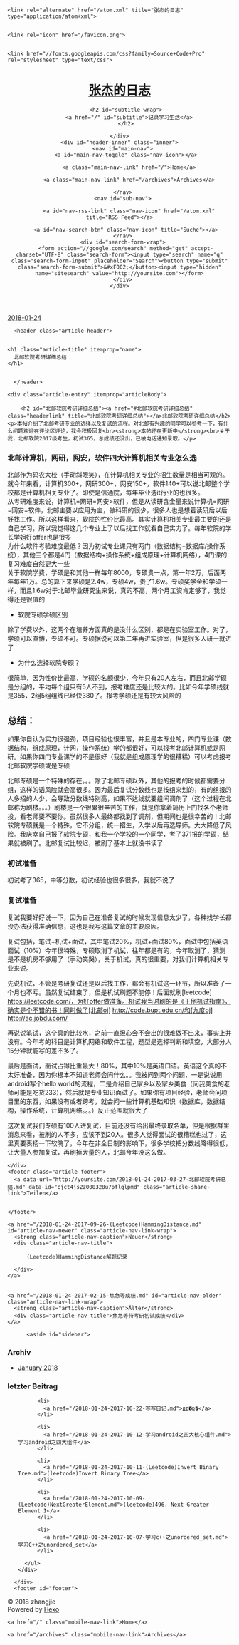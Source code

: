 <!DOCTYPE html>
<html>
<head>
  <meta charset="utf-8">
  

  
  <title>北邮软院考研详细总结 | 张杰的日志</title>
  <meta name="viewport" content="width=device-width, initial-scale=1, maximum-scale=1">
  <meta name="description" content="北邮软院考研详细总结本帖介绍了北邮考研专业的选择以及复试的流程。对北邮有兴趣的同学可以参考一下，有什么问题欢迎在评论区评论，我会积极回复本帖还在更新中关于我，北邮软院2017级考生，初试365，总成绩还没出，已被电话通知录取。 北邮计算机，网研，网安，软件四大计算机相关专业怎么选 北邮作为码农大校（手动斜眼笑），在计算机相关专业的招生数量是相当可观的。就今年来看，计算机300+，网研300+，网安">
<meta property="og:type" content="article">
<meta property="og:title" content="北邮软院考研详细总结">
<meta property="og:url" content="http://yoursite.com/2018-01-24-2017-03-27-北邮软院考研总结.md">
<meta property="og:site_name" content="张杰的日志">
<meta property="og:description" content="北邮软院考研详细总结本帖介绍了北邮考研专业的选择以及复试的流程。对北邮有兴趣的同学可以参考一下，有什么问题欢迎在评论区评论，我会积极回复本帖还在更新中关于我，北邮软院2017级考生，初试365，总成绩还没出，已被电话通知录取。 北邮计算机，网研，网安，软件四大计算机相关专业怎么选 北邮作为码农大校（手动斜眼笑），在计算机相关专业的招生数量是相当可观的。就今年来看，计算机300+，网研300+，网安">
<meta property="og:locale" content="zh-Hans">
<meta property="og:updated_time" content="2017-04-12T08:11:40.633Z">
<meta name="twitter:card" content="summary">
<meta name="twitter:title" content="北邮软院考研详细总结">
<meta name="twitter:description" content="北邮软院考研详细总结本帖介绍了北邮考研专业的选择以及复试的流程。对北邮有兴趣的同学可以参考一下，有什么问题欢迎在评论区评论，我会积极回复本帖还在更新中关于我，北邮软院2017级考生，初试365，总成绩还没出，已被电话通知录取。 北邮计算机，网研，网安，软件四大计算机相关专业怎么选 北邮作为码农大校（手动斜眼笑），在计算机相关专业的招生数量是相当可观的。就今年来看，计算机300+，网研300+，网安">
  
    <link rel="alternate" href="/atom.xml" title="张杰的日志" type="application/atom+xml">
  
  
    <link rel="icon" href="/favicon.png">
  
  
    <link href="//fonts.googleapis.com/css?family=Source+Code+Pro" rel="stylesheet" type="text/css">
  
  <link rel="stylesheet" href="/css/style.css">
</head>

<body>
  <div id="container">
    <div id="wrap">
      <header id="header">
  <div id="banner"></div>
  <div id="header-outer" class="outer">
    <div id="header-title" class="inner">
      <h1 id="logo-wrap">
        <a href="/" id="logo">张杰的日志</a>
      </h1>
      
        <h2 id="subtitle-wrap">
          <a href="/" id="subtitle">记录学习生活</a>
        </h2>
      
    </div>
    <div id="header-inner" class="inner">
      <nav id="main-nav">
        <a id="main-nav-toggle" class="nav-icon"></a>
        
          <a class="main-nav-link" href="/">Home</a>
        
          <a class="main-nav-link" href="/archives">Archives</a>
        
      </nav>
      <nav id="sub-nav">
        
          <a id="nav-rss-link" class="nav-icon" href="/atom.xml" title="RSS Feed"></a>
        
        <a id="nav-search-btn" class="nav-icon" title="Suche"></a>
      </nav>
      <div id="search-form-wrap">
        <form action="//google.com/search" method="get" accept-charset="UTF-8" class="search-form"><input type="search" name="q" class="search-form-input" placeholder="Search"><button type="submit" class="search-form-submit">&#xF002;</button><input type="hidden" name="sitesearch" value="http://yoursite.com"></form>
      </div>
    </div>
  </div>
</header>
      <div class="outer">
        <section id="main"><article id="content-2017-03-27-北邮软院考研总结" class="article article-type-content" itemscope itemprop="blogPost">
  <div class="article-meta">
    <a href="/2018-01-24-2017-03-27-北邮软院考研总结.md" class="article-date">
  <time datetime="2018-01-24T13:16:48.196Z" itemprop="datePublished">2018-01-24</time>
</a>
    
  </div>
  <div class="article-inner">
    
    
      <header class="article-header">
        
  
    <h1 class="article-title" itemprop="name">
      北邮软院考研详细总结
    </h1>
  

      </header>
    
    <div class="article-entry" itemprop="articleBody">
      
        <h2 id="北邮软院考研详细总结"><a href="#北邮软院考研详细总结" class="headerlink" title="北邮软院考研详细总结"></a>北邮软院考研详细总结</h2><p>本帖介绍了北邮考研专业的选择以及复试的流程。对北邮有兴趣的同学可以参考一下，有什么问题欢迎在评论区评论，我会积极回复<br><strong>本帖还在更新中</strong><br>关于我，北邮软院2017级考生，初试365，总成绩还没出，已被电话通知录取。</p>
<h1 id="北邮计算机，网研，网安，软件四大计算机相关专业怎么选"><a href="#北邮计算机，网研，网安，软件四大计算机相关专业怎么选" class="headerlink" title="北邮计算机，网研，网安，软件四大计算机相关专业怎么选"></a>北邮计算机，网研，网安，软件四大计算机相关专业怎么选</h1><p> 北邮作为码农大校（手动斜眼笑），在计算机相关专业的招生数量是相当可观的。就今年来看，计算机300+，网研300+，网安150+，软件140+可以说北邮整个学校都是计算机相关专业了。即使是信通院，每年毕业选it行业的也很多。<br> 从考研难度来说，计算机=网研=网安&gt;软件，但是从读研含金量来说计算机=网研=网安=软件，北邮主要以应用为主，做科研的很少，很多人也是想着读研后以后好找工作。所以这样看来，软院的性价比最高。其实计算机相关专业最主要的还是自己学习，所以我觉得这几个专业上了以后找工作就看自己实力了。每年软院的学长学姐好offer也是很多<br> 为什么软件考验难度最低？因为初试专业课只有两门（数据结构+数据库/操作系统），其他三个都是4门（数据结构+操作系统+组成原理+计算机网络），4门课的复习难度自然更大一些<br> 关于软院学费，学硕是和其他一样每年8000，专硕贵一点，第一年2万，后面两年每年1万。总的算下来学硕是2.4w，专硕4w，贵了1.6w。专硕奖学金和学硕一样，而且1.6w对于北邮毕业研究生来说，真的不高，两个月工资肯定够了，我觉得还是很值的</p>
<ul>
<li>软院专硕学硕区别</li>
</ul>
<p>除了学费以外，这两个在培养方面真的是没什么区别，都是在实验室工作。对了，学硕可以直博，专硕不可。专硕据说可以第二年再进实验室，但是很多人研一就进了</p>
<ul>
<li>为什么选择软院专硕？ </li>
</ul>
<p>很简单，因为性价比最高，学硕的名额很少，今年只有20人左右，而且北邮学硕是分组的，平均每个组只有5人不到，报考难度还是比较大的。比如今年学硕线就是355，2组5组组线已经快380了。报考学硕还是有较大风险的</p>
<h2 id="总结："><a href="#总结：" class="headerlink" title="总结："></a>总结：</h2><p>如果你自认为实力很强劲，项目经验也很丰富，并且是本专业的，四门专业课（数据结构，组成原理，计网，操作系统）学的都很好，可以报考北邮计算机或是网研。如果你四门专业课学的不是很好（我就是组成原理学的很糟糕）可以考虑报考北邮软院学硕或是专硕</p>
<p>北邮专硕是一个特殊的存在。。。除了北邮专硕以外，其他的报考的时候都需要分组，这样的话风险就会高很多。因为最后复试分数线也是按组来划的，有的组报的人多招的人少，会导致分数线特别高，如果不达线就要组间调剂了（这个过程在北邮称为刷楼。。。）刷楼是一个很累很辛苦的工作，就是你拿着简历上门找各个老师投，看老师要不要你。虽然很多人最终都找到了调剂，但期间也是很幸苦的！北邮软院专硕就是一个特殊，它不分组，统一招生，入学以后再选导师。大大降低了风险。我庆幸自己报了软院专硕，和我一个学校的一个同学，考了371报的学硕，结果就被刷了。北邮复试比较迟，被刷了基本上就没书读了</p>
<h1 id="初试准备"><a href="#初试准备" class="headerlink" title="初试准备"></a>初试准备</h1><p> 初试考了365，中等分数，初试经验也很多很多，我就不说了</p>
<h1 id="复试准备"><a href="#复试准备" class="headerlink" title="复试准备"></a>复试准备</h1><p>复试我要好好说一下，因为自己在准备复试的时候发现信息太少了，各种找学长都没办法获得准确信息，这也是我写这篇文章的主要原因。</p>
<p>复试包括，笔试+机试+面试，其中笔试20%，机试+面试80%，面试中包括英语面试（10%）今年很特殊，专硕取消了机试，往年都是有的，今年取消了，猜测是不是机房不够用了（手动笑哭），关于机试，真的很重要，对我们计算机相关专业来说。</p>
<p>先说机试，不管是考研复试还是以后找工作，都会有机试这一环节，所以准备了一个月也不亏。虽然复试结束了，但是机试刷题不能停！后面就刷[leetcode] <a href="https://leetcode.com/，为好offer做准备。机试我当时刷的是《王倒机试指南》，确实是个不错的书！同时做了[北邮oj" target="_blank" rel="noopener">https://leetcode.com/，为好offer做准备。机试我当时刷的是《王倒机试指南》，确实是个不错的书！同时做了[北邮oj</a>] <a href="http://code.bupt.edu.cn/和[九度oj" target="_blank" rel="noopener">http://code.bupt.edu.cn/和[九度oj</a>] <a href="http://ac.jobdu.com/" target="_blank" rel="noopener">http://ac.jobdu.com/</a></p>
<p>再说说笔试，这个真的比较水，之前一直担心会不会出的很难做不出来，事实上并没有。今年考的科目是计算机网络和软件工程，题型是选择判断和填空，大部分人15分钟就能写的差不多了。</p>
<p>最后是面试，面试占得比重最大！80%，其中10%是英语口语。英语这个真的不太好准备，因为你根本不知道老师会问什么。。我被问到两个问题，一是说说用android写个hello world的流程，二是介绍自己家乡以及家乡美食（问我美食的老师可能是吃货233），然后就是专业知识面试了。如果你有项目经验，老师会问项目里的东西，如果没有或者跨考，就会问一些计算机基础知识（数据库，数据结构，操作系统，计算机网络。。。）反正范围就很大了</p>
<p>这次复试我们专硕有100人进复试，目前还没有给出最终录取名单，但是根据群里消息来看，被刷的人不多，应该不到20人。很多人觉得面试的很糟糕也过了，这里真要表扬一下软院了，今年在非全日制的影响下，很多学校把分数线降得很低，让大量人参加复试，再刷掉大量的人，北邮今年没这么做。</p>

      
    </div>
    <footer class="article-footer">
      <a data-url="http://yoursite.com/2018-01-24-2017-03-27-北邮软院考研总结.md" data-id="cjct4js2z000328u7pflglpmd" class="article-share-link">Teilen</a>
      
      
    </footer>
  </div>
  
    
<nav id="article-nav">
  
    <a href="/2018-01-24-2017-09-26-(Leetcode)HammingDistance.md" id="article-nav-newer" class="article-nav-link-wrap">
      <strong class="article-nav-caption">Neuer</strong>
      <div class="article-nav-title">
        
          (Leetcode)HammingDistance解题记录
        
      </div>
    </a>
  
  
    <a href="/2018-01-24-2017-02-15-焦急等成绩.md" id="article-nav-older" class="article-nav-link-wrap">
      <strong class="article-nav-caption">Älter</strong>
      <div class="article-nav-title">焦急等待考研初试成绩</div>
    </a>
  
</nav>

  
</article>

</section>
        
          <aside id="sidebar">
  
    

  
    

  
    
  
    
  <div class="widget-wrap">
    <h3 class="widget-title">Archiv</h3>
    <div class="widget">
      <ul class="archive-list"><li class="archive-list-item"><a class="archive-list-link" href="/archives/2018/01/">January 2018</a></li></ul>
    </div>
  </div>


  
    
  <div class="widget-wrap">
    <h3 class="widget-title">letzter Beitrag</h3>
    <div class="widget">
      <ul>
        
          <li>
            <a href="/2018-01-24-2017-10-22-写写日记.md">дд�ռ�</a>
          </li>
        
          <li>
            <a href="/2018-01-24-2017-10-12-学习android之四大核心组件.md">学习android之四大组件</a>
          </li>
        
          <li>
            <a href="/2018-01-24-2017-10-11-(Leetcode)Invert Binary Tree.md">(leetcode)Invert Binary Tree</a>
          </li>
        
          <li>
            <a href="/2018-01-24-2017-10-09-(Leetcode)NextGreaterElement.md">(leetcode)496. Next Greater Element I</a>
          </li>
        
          <li>
            <a href="/2018-01-24-2017-10-07-学习c++之unordered_set.md">学习C++之unordered_set</a>
          </li>
        
      </ul>
    </div>
  </div>

  
</aside>
        
      </div>
      <footer id="footer">
  
  <div class="outer">
    <div id="footer-info" class="inner">
      &copy; 2018 zhangjie<br>
      Powered by <a href="http://hexo.io/" target="_blank">Hexo</a>
    </div>
  </div>
</footer>
    </div>
    <nav id="mobile-nav">
  
    <a href="/" class="mobile-nav-link">Home</a>
  
    <a href="/archives" class="mobile-nav-link">Archives</a>
  
</nav>
    

<script src="//ajax.googleapis.com/ajax/libs/jquery/2.0.3/jquery.min.js"></script>


  <link rel="stylesheet" href="/fancybox/jquery.fancybox.css">
  <script src="/fancybox/jquery.fancybox.pack.js"></script>


<script src="/js/script.js"></script>



  </div>
</body>
</html>